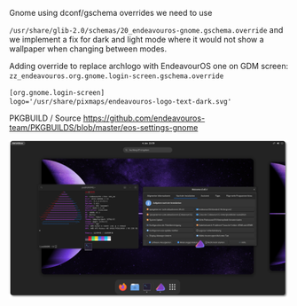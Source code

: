 Gnome using dconf/gschema overrides we need to use 

`/usr/share/glib-2.0/schemas/20_endeavouros-gnome.gschema.override`
and we implement a fix for dark and light mode where it would not show a wallpaper when changing between modes.

Adding override to replace archlogo with EndeavourOS one on GDM screen:
`zz_endeavouros.org.gnome.login-screen.gschema.override`

```
[org.gnome.login-screen]
logo='/usr/share/pixmaps/endeavouros-logo-text-dark.svg'
```

PKGBUILD / Source
https://github.com/endeavouros-team/PKGBUILDS/blob/master/eos-settings-gnome

![eos-gnome](https://raw.githubusercontent.com/endeavouros-team/endeavouros-DE-fixes/main/gnome/gnome.png)

